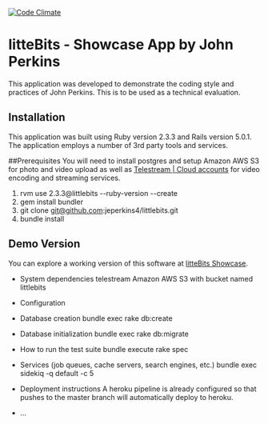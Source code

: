 [![Code Climate](https://codeclimate.com/github/rails/rails/badges/gpa.svg)](https://codeclimate.com/github/rails/rails)
# litteBits - Showcase App by John Perkins

This application was developed to demonstrate the coding style and practices of John Perkins.  This is to be used as a technical evaluation.

Installation
-----------
This application was built using Ruby version 2.3.3 and Rails version 5.0.1.  The application employs a number of 3rd party tools and services.

##Prerequisites
You will need to install postgres and setup Amazon AWS S3 for photo and video upload as well as [Telestream | Cloud accounts](http://www.telestream.net/) for video encoding and streaming services.

1. rvm use 2.3.3@littlebits --ruby-version --create
2. gem install bundler
3. git clone git@github.com:jeperkins4/littlebits.git
4. bundle install

Demo Version
-----------
You can explore a working version of this software at [litteBits Showcase](http://littlebits-showcase.herokuapp.com).

* System dependencies
telestream
Amazon AWS S3 with bucket named littlebits

* Configuration

* Database creation
bundle exec rake db:create

* Database initialization
bundle exec rake db:migrate

* How to run the test suite
bundle execute rake spec

* Services (job queues, cache servers, search engines, etc.)
bundle exec sidekiq -q default -c 5

* Deployment instructions
A heroku pipeline is already configured so that pushes to the master branch will automatically deploy to heroku.

* ...
